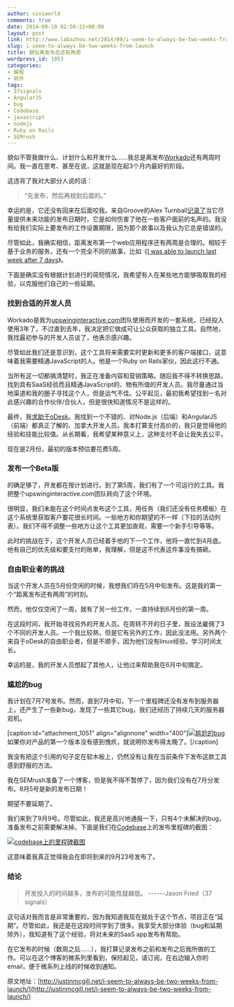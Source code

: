 ```yaml
---
author: viviworld
comments: true
date: 2014-09-10 02:50:21+00:00
layout: post
link: http://www.labazhou.net/2014/09/i-seem-to-always-be-two-weeks-from-launch/
slug: i-seem-to-always-be-two-weeks-from-launch
title: 貌似离发布总还有两周
wordpress_id: 1053
categories:
- 编程
- 软件
tags:
- 37signals
- AngularJS
- bug
- Codebase
- javascript
- nodejs
- Ruby on Rails
- SEMrush
---
```


貌似不管我做什么、计划什么和开发什么……我总是离发布[Workado](http://workado.com/)还有两周时间。我一直在思考、甚至在说，这就是现在起3个月内最好的阶段。

这违背了我对大部分人说的话：


<blockquote>“先发布，然后再规划后面的。”</blockquote>


幸运的是，它还没有回来在后面咬我。来自Groove的Alex Turnball[记录了](http://groovehq.com/blog/feature-release-dates)当它尽量提供未来功能的发布日期时，它是如何伤害了他在一些客户面前的名声的。我没有给我们实际上要发布的工作设置期限，因为那个故事以及我认为它总是错误的。

尽管如此，我确实相信，距离发布第一个web应用程序还有两周是合理的。相较于基于业务的服务，还有一个完全不同的故事，比如《[I was able to launch last week after 7 days](http://justinmcgill.net/one-week-startup-how-i-went-from-idea-to-launch-in-7-days/)》。

下面是确实没有根据计划进行的简短情况，我希望有人在某些地方能够吸取我的经验，以克服他们自己的一些延期。


### 找到合适的开发人员


Workado是我为[upswinginteractive.com](http://upswinginteractive.com/)团队使用而开发的一套系统，已经投入使用3年了，不过直到去年，我决定把它做成可让公众获取的独立工具。自然地，我找最初参与的开发人员谈了，他表示感兴趣。

尽管如此我们还是意识到，这个工具将来需要实时更新和更多的客户端接口，这意味着我需要精通JavaScript的人。他是一个Ruby on Rails家伙，因此这行不通。

当所有这一切都搞清楚时，我正在准备内容和营销策略。随后我不得不转换思路，找到具有SaaS经验而且精通JavaScript的、物有所值的开发人员。我尽量通过当地渠道和我的圈子寻找这个人，但是运气不佳。公平起见，最初我希望找到一名对此感兴趣的合作伙伴/合伙人，但是很快知道情况不是这样的。

最终，我[求助于oDesk](http://justinmcgill.net/how-i-use-odesk-to-manage-freelancers-and-virtual-assistants/)。我找到一个不错的、对Node.js（后端）和AngularJS（前端）都真正了解的、加拿大开发人员。我本打算支付高价的，我只是觉得他的经验和技能比较值。从长期看，我希望某种意义上，这种支付不会让我失去公平。

现在是2月份，最初的版本预估要花费5周。


### 发布一个Beta版


的确足够了，开发都在按计划进行。到了第5周，我们有了一个可运行的工具。我把整个upswinginteractive.com团队转向了这个环境。

很明显，我们未能在这个时间点发布这个工具，用任务（我们还没有任务模板）在这个系统里获取客户要花很长时间。一些地方和你期望的不一样（下拉的活动列表）。我们不得不调整一些地方让这个工具更加直观，需要一个新手引导等等。

此时的挑战在于，这个开发人员已经着手他的下一个工作，他将一直忙到4月底。他有自己的优先级和要支付的账单，我理解，但是这不代表这件事没有搞砸。


### 自由职业者的挑战


当这个开发人员在5月份空闲的时候，我想我们将在5月中旬发布。这是我的第一个“距离发布还有两周”的时刻。

然而，他仅仅空闲了一周，就有了另一份工作，一直持续到6月份的第一周。

在这段时间，我开始寻找另外的开发人员。在周转不开的日子里，我设法雇佣了3个不同的开发人员。一个我比较熟，但是它有另外的工作，因此没法用。另外两个来自于oDesk的自由职业者，但是不顺手，因为他们没有linux经验，学习时间太长。

幸运的是，我的开发人员想起了其他人，让他过来帮助我在6月中旬搞定。


### 尴尬的bug


我计划在7月7号发布。然而，直到7月中旬，下一个里程碑还没有发布到服务器上，还产生了一些新bug，发现了一些其它bug，我们还经历了持续几天的服务器宕机。

[caption id="attachment_1051" align="alignnone" width="400"][![尴尬的bug](http://www.labazhou.net/wp-content/uploads/2014/09/startup-quote.jpg)](http://www.labazhou.net/wp-content/uploads/2014/09/startup-quote.jpg) 如果你对产品的第一个版本没有感到愧疚，就说明你发布得太晚了。[/caption]

我没有把这个引用的句子定在软木板上，仍然没有让我在当前条件下发布这款工具感到舒服的方法。

我在SEMrush准备了一个博客，但是我不得不暂停了，因为我们没有在7月分发布。8月5号是新的发布日期！

期望不要延期了。

我们来到了9月9号。尽管如此，我还是高兴地通报一下，只有4个未解决的bug，准备发布之前需要解决掉。下面是我们在[Codebase](https://www.codebasehq.com/)上的发布里程碑的截图：

[![codebase上的里程碑截图](http://www.labazhou.net/wp-content/uploads/2014/09/tickets.jpg)](http://www.labazhou.net/wp-content/uploads/2014/09/tickets.jpg)

这意味着我真正觉得我会在即将到来的9月23号发布了。


### 结论




<blockquote>开发投入的时间越多，发布的可能性就越低。
------Jason Fried（37 signals）</blockquote>


这句话对我而言是非常重要的，因为我知道我现在就处于这个节点，项目正在“延期”。尽管如此，我还是在这段时间学到了很多。我享受大部分体验（bug和延期除外），我知道有了这个经验，将对未来的SaaS app发布有帮助。

在它发布的时候（数周之后……），我打算记录发布之前和发布之后我所做的工作。可以在这个博客的微系列里看到，保险起见，请订阅，在右边输入你的email，便于微系列上线的时候收到通知。

原文地址：[http://justinmcgill.net/i-seem-to-always-be-two-weeks-from-launch/](http://justinmcgill.net/i-seem-to-always-be-two-weeks-from-launch/)
